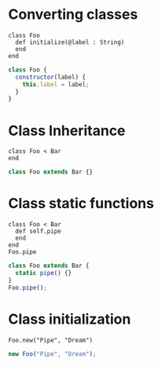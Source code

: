# Converting classes

```crystal
class Foo
  def initialize(@label : String)
  end
end
```

```js
class Foo {
  constructor(label) {
    this.label = label;
  }
}
```

# Class Inheritance

```crystal
class Foo < Bar
end
```

```js
class Foo extends Bar {}
```

# Class static functions

```crystal
class Foo < Bar
  def self.pipe
  end
end
Foo.pipe
```

```js
class Foo extends Bar {
  static pipe() {}
}
Foo.pipe();
```

# Class initialization

```crystal
Foo.new("Pipe", "Dream")
```

```js
new Foo("Pipe", "Dream");
```
